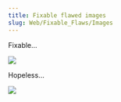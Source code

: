 ```yaml
---
title: Fixable flawed images
slug: Web/Fixable_Flaws/Images
---
```

Fixable...

![](/en-US/docs/Web/Fixable_Flaws/Images/Fixable.png)

Hopeless...

![](./doesntexist.jpeg)
